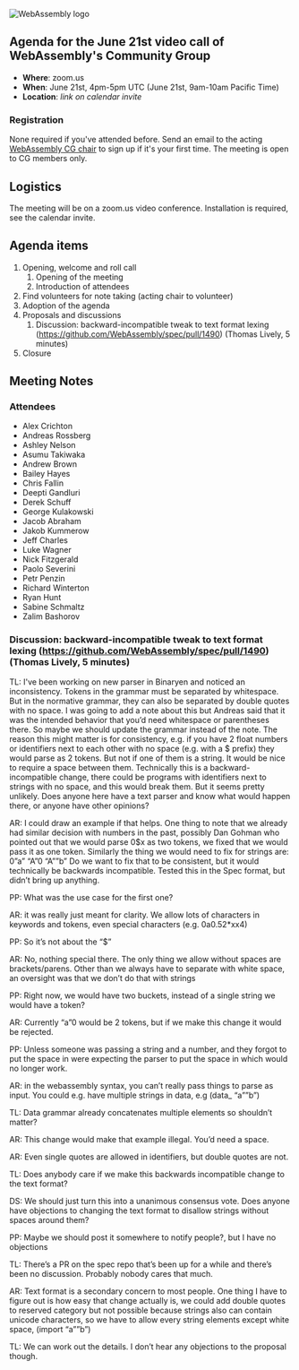 ![WebAssembly logo](/images/WebAssembly.png)

## Agenda for the June 21st video call of WebAssembly's Community Group

- **Where**: zoom.us
- **When**: June 21st, 4pm-5pm UTC (June 21st, 9am-10am Pacific Time)
- **Location**: *link on calendar invite*

### Registration

None required if you've attended before. Send an email to the acting [WebAssembly CG chair](mailto:webassembly-cg-chair@chromium.org)
to sign up if it's your first time. The meeting is open to CG members only.

## Logistics

The meeting will be on a zoom.us video conference.
Installation is required, see the calendar invite.

## Agenda items

1. Opening, welcome and roll call
    1. Opening of the meeting
    1. Introduction of attendees
1. Find volunteers for note taking (acting chair to volunteer)
1. Adoption of the agenda
1. Proposals and discussions
    1. Discussion: backward-incompatible tweak to text format lexing (https://github.com/WebAssembly/spec/pull/1490) (Thomas Lively, 5 minutes)
1. Closure


## Meeting Notes

### Attendees

* Alex Crichton
* Andreas Rossberg
* Ashley Nelson
* Asumu Takiwaka
* Andrew Brown
* Bailey Hayes
* Chris Fallin
* Deepti Gandluri
* Derek Schuff
* George Kulakowski
* Jacob Abraham
* Jakob Kummerow
* Jeff Charles
* Luke Wagner
* Nick Fitzgerald
* Paolo Severini
* Petr Penzin
* Richard Winterton
* Ryan Hunt
* Sabine Schmaltz
* Zalim Bashorov

### Discussion: backward-incompatible tweak to text format lexing (https://github.com/WebAssembly/spec/pull/1490) (Thomas Lively, 5 minutes)

TL: I've been working on new parser in Binaryen and noticed an inconsistency.
Tokens in the grammar must be separated by whitespace. But in the normative grammar, they can also be separated by double quotes with no space. I was going to add a note about this but Andreas said that it was the intended behavior that you’d need whitespace or parentheses there. So maybe we should update the grammar instead of the note. The reason this might matter is for consistency, e.g. if you have 2 float numbers or identifiers next to each other with no space (e.g. with a $ prefix) they would parse as 2 tokens. But not if one of them is a string. It would be nice to require a space between them. Technically this is a backward-incompatible change, there could be programs with identifiers next to strings with no space, and this would break them. But it seems pretty unlikely. Does anyone here have a text parser and know what would happen there, or anyone have other opinions?

AR: I could draw an example if that helps. One thing to note that we already had similar decision with numbers in the past, possibly Dan Gohman who pointed out that we would parse 0$x as two tokens, we fixed that we would pass it as one token. Similarly the thing we would need to fix for strings are: 
0”a”
“A”0
“A””b”
Do we want to fix that to be consistent, but it would technically be backwards incompatible. Tested this in the Spec format, but didn’t bring up anything.

PP: What was the use case for the first one?

AR: it was really just meant for clarity. We allow lots of characters in keywords and tokens, even special characters (e.g. 0a0.52*xx4)

PP: So it’s not about the “$”

AR: No, nothing special there. The only thing we allow without spaces are brackets/parens. Other than we always have to separate with white space, an oversight was that we don’t do that with strings

PP: Right now, we would have two buckets, instead of a single string we would have a token?

AR: Currently “a”0 would be 2 tokens, but if we make this change it would be rejected.

PP: Unless someone was passing a string and a number, and they forgot to put the space in were expecting the parser to put the space in which would no longer work.

AR: in the webassembly syntax, you can’t really pass things to parse as input. You could e.g. have multiple strings  in data, e.g
(data_ “a””b”)

TL: Data grammar already concatenates multiple elements so shouldn’t matter?

AR: This change would make that example illegal. You’d need a space.

AR: Even single quotes are allowed in identifiers, but double quotes are not. 

TL: Does anybody care if we make this backwards incompatible change to the text format? <no responses>

DS: We should just turn this into a unanimous consensus vote. Does anyone have objections to changing the text format to disallow strings without spaces around them?

PP: Maybe we should post it somewhere to notify people?, but I have no objections

TL: There’s a PR on the spec repo that’s been up for a while and there’s been no discussion. Probably nobody cares that much.

AR: Text format is a secondary concern to most people. One thing I have to figure out is how easy that change actually is, we could add double quotes to reserved category but not possible because strings also can contain unicode characters, so we have to allow every string elements except white space, (import “a””b”)

TL: We can work out the details. I don’t hear any objections to the proposal though.
